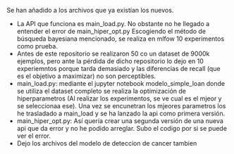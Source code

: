 Se han añadido a los archivos que ya existían los nuevos.
- La API que funciona es main_load.py. No obstante no he llegado a entender el error de main_hiper_opt.py
Escogiendo el método de búsqueda bayesiana mencionado, se realiza en mlfow 10 experimentos como prueba.
- Antes de este repositorio se realizaron 50 co un dataset de 9000k ejemplos, pero ante la pérdida de dicho repositorio lo dejo en 10 experiemntos porque tarda demasiado y las diferencias de recall (que es el objetivo a maximizar) no son perceptibles.
- main_load.py: mediante el jupyter notebook modelo_simple_loan donde se utiliza el dataset completo se realiza la optimización de hiperparametros (Al realizar los experimentos, se ve  cual es el mjeor y se seleccionaa ese). Una vez se encunetran los mjeores parametros los he trasladado a main_load y se ha lanzado la api como primera versión.
- main_hiper_opt.py:   Así quería crear una segunda versión de una nueva api que da error y no he podido arreglar. Subo el codigo por si se puede ver el error.
- Dejo los archivos del modelo de deteccion de cancer tambien